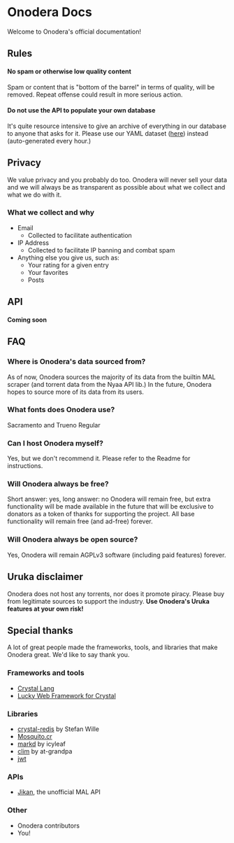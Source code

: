 [//]: # (This file is shown at the `/docs` path)

# Onodera Docs
Welcome to Onodera's official documentation!



## Rules

#### No spam or otherwise low quality content
Spam or content that is "bottom of the barrel" in terms of quality, will be removed. Repeat offense could result in more serious action.

#### Do not use the API to populate your own database
It's quite resource intensive to give an archive of everything in our database to anyone that asks for it. Please use our YAML dataset ([here](/data.yaml)) instead (auto-generated every hour.)



## Privacy
We value privacy and you probably do too. Onodera will never sell your data and we will always be as transparent as possible about what we collect and what we do with it.

### What we collect and why
 - Email
   - Collected to facilitate authentication
 - IP Address
   - Collected to facilitate IP banning and combat spam
 - Anything else you give us, such as:
   - Your rating for a given entry
   - Your favorites
   - Posts



## API
#### Coming soon



## FAQ

### Where is Onodera's data sourced from?
As of now, Onodera sources the majority of its data from the builtin MAL scraper (and torrent data from the Nyaa API lib.) In the future, Onodera hopes to source more of its data from its users.

### What fonts does Onodera use?
Sacramento and Trueno Regular

### Can I host Onodera myself?
Yes, but we don't recommend it. Please refer to the Readme for instructions.

### Will Onodera always be free?
Short answer: yes, long answer: no
Onodera will remain free, but extra functionality will be made available in the future that will be exclusive to donators as a token of thanks for supporting the project. All base functionality will remain free (and ad-free) forever.

### Will Onodera always be open source?
Yes, Onodera will remain AGPLv3 software (including paid features) forever.



## Uruka disclaimer
Onodera does not host any torrents, nor does it promote piracy. Please buy from legitimate sources to support the industry. **Use Onodera's Uruka features at your own risk!**



## Special thanks
A lot of great people made the frameworks, tools, and libraries that make Onodera great. We'd like to say thank you.

### Frameworks and tools
 - [Crystal Lang](https://crystal-lang.org)
 - [Lucky Web Framework for Crystal](https://luckyframework.org)

### Libraries
 - [crystal-redis](https://github.com/stefanwille/crystal-redis) by Stefan Wille
 - [Mosquito.cr](https://github.com/mosquito-cr/mosquito)
 - [markd](https://github.com/icyleaf/markd) by icyleaf
 - [clim](https://github.com/at-grandpa/clim) by at-grandpa
 - [jwt](https://github.com/crystal-community/jwt)

### APIs
 - [Jikan](https://jikan.moe), the unofficial MAL API

### Other
 - Onodera contributors
 - You!